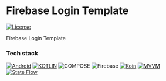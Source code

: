Firebase Login Template
=====
[![License](https://img.shields.io/badge/License-MIT-blue.svg)](https://github.com/EndikaCo/app_name_draw/LICENSE)

Firebase Login Template

### Tech stack
[![Android](https://img.shields.io/badge/Android-grey?style=&logo=android&logoColor=green)](https://www.android.com/)
[![KOTLIN](https://img.shields.io/badge/Kotlin-grey?style=none&logo=Kotlin&logoColor=-5C2D91)](https://kotlinlang.org/)
![COMPOSE](https://img.shields.io/badge/</>%20compose-blue.svg?style=&logo=compose&logoColor=white)
![Firebase](https://img.shields.io/badge/-Firebase-grey?style=&logo=Firebase)
[![Koin](https://img.shields.io/badge/Koin-grey?style=&logo=)]()
[![MVVM](https://img.shields.io/badge/MVVM-orange?style=&logo=)]()
[![State Flow](https://img.shields.io/badge/State_flow-grey?style=&logo=)]()
